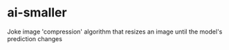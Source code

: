 # ai-smaller
Joke image 'compression' algorithm that resizes an image until the model's prediction changes
